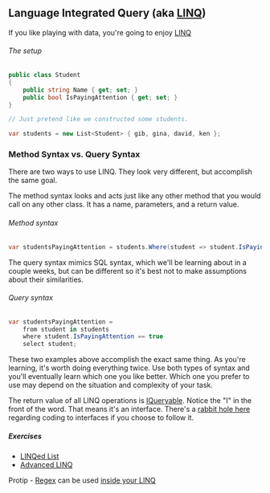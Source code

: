 ## Language Integrated Query (aka [LINQ](https://docs.microsoft.com/en-us/dotnet/csharp/programming-guide/concepts/linq/index))
If you like playing with data, you're going to enjoy [LINQ](https://github.com/nss-evening-cohort-7/bangazon-inc/blob/master/orientation/07_LINQ.md)

###### The setup
```cs
public class Student
{
	public string Name { get; set; }
	public bool IsPayingAttention { get; set; }
}

// Just pretend like we constructed some students.

var students = new List<Student> { gib, gina, david, ken };
```

### Method Syntax vs. Query Syntax
There are two ways to use LINQ. They look very different, but accomplish the same goal.

The method syntax looks and acts just like any other method that you would call on any other class. It has a name, parameters, and a return value.

###### Method syntax
```cs
var studentsPayingAttention = students.Where(student => student.IsPayingAttention == true);
```

The query syntax mimics SQL syntax, which we'll be learning about in a couple weeks, but can be different so it's best not to make assumptions about their similarities.

###### Query syntax
```cs
var studentsPayingAttention =
	from student in students
	where student.IsPayingAttention == true
	select student;
```

These two examples above accomplish the exact same thing. As you're learning, it's worth doing everything twice. Use both types of syntax and you'll eventually learn which one you like better. Which one you prefer to use may depend on the situation and complexity of your task.

The return value of all LINQ operations is [IQueryable](https://docs.microsoft.com/en-us/dotnet/api/system.linq.iqueryable). Notice the "I" in the front of the word. That means it's an interface. There's a [rabbit hole here](https://www.google.com/search?q=code+to+interfaces+not+implementations) regarding coding to interfaces if you choose to follow it.

##### Exercises
- [LINQed List](https://github.com/nss-evening-cohort-7/bangazon-inc/blob/master/orientation/exercises/07_LINQ_LIST.md)
- [Advanced LINQ](https://github.com/nss-evening-cohort-7/bangazon-inc/blob/master/orientation/exercises/20_ADVANCED_LINQ.md)


Protip - [Regex](https://github.com/nss-evening-cohort-7/bangazon-inc/blob/formatting/concepts/csharp-language/regular-expressions.md) can be used [inside your LINQ](https://docs.microsoft.com/en-us/dotnet/csharp/programming-guide/concepts/linq/how-to-combine-linq-queries-with-regular-expressions)
